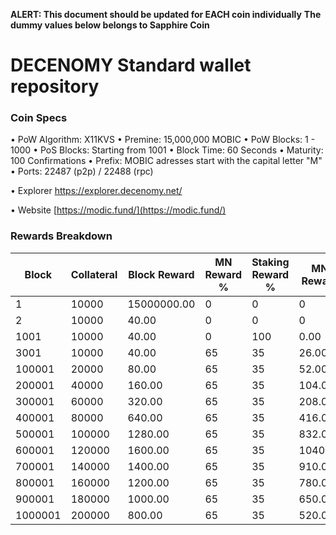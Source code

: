 **ALERT: This document should be updated for EACH coin individually**
**The dummy values below belongs to Sapphire Coin**

DECENOMY Standard wallet repository
=====================================

### Coin Specs

• PoW Algorithm: X11KVS
• Premine:  15,000,000 MOBIC
• PoW Blocks: 1 - 1000
• PoS Blocks: Starting from 1001
• Block Time: 60 Seconds
• Maturity: 100 Confirmations
• Prefix: MOBIC adresses start with the capital letter "M"
• Ports: 22487 (p2p) / 22488 (rpc)

• Explorer https://explorer.decenomy.net/

• Website [https://modic.fund/](https://modic.fund/)

### Rewards Breakdown
|Block  |Collateral|Block Reward|MN Reward %|Staking Reward %|MN Reward|Staker Reward|
|-------|----------|------------|-----------|----------------|---------|-------------|
|1      |10000     |15000000.00 |0          |0               |0        |0            |
|2      |10000     |40.00       |0          |0               |0        |0            |
|1001   |10000     |40.00       |0          |100             |0.00     |40.00        |
|3001   |10000     |40.00       |65         |35              |26.00    |14.00        |
|100001 |20000     |80.00       |65         |35              |52.00    |28.00        |
|200001 |40000     |160.00      |65         |35              |104.00   |56.00        |
|300001 |60000     |320.00      |65         |35              |208.00   |112.00       |
|400001 |80000     |640.00      |65         |35              |416.00   |224.00       |
|500001 |100000    |1280.00     |65         |35              |832.00   |448.00       |
|600001 |120000    |1600.00     |65         |35              |1040.00  |560.00       |
|700001 |140000    |1400.00     |65         |35              |910.00   |490.00       |
|800001 |160000    |1200.00     |65         |35              |780.00   |420.00       |
|900001 |180000    |1000.00     |65         |35              |650.00   |350.00       |
|1000001|200000    |800.00      |65         |35              |520.00   |280.00       |
